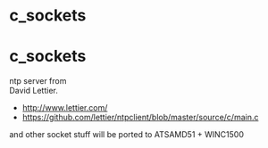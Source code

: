 # c_sockets
# c_sockets

ntp server from  
  David Lettier.
 * http://www.lettier.com/
 * https://github.com/lettier/ntpclient/blob/master/source/c/main.c

and other socket stuff
will be ported to ATSAMD51 +  WINC1500
